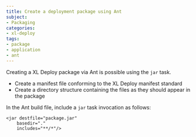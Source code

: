 ```yaml
---
title: Create a deployment package using Ant
subject:
- Packaging
categories:
- xl-deploy
tags:
- package
- application
- ant
---
```


Creating a XL Deploy package via Ant is possible using the `jar` task.

* Create a manifest file conforming to the XL Deploy manifest standard
* Create a directory structure containing the files as they should appear in the package

In the Ant build file, include a `jar` task invocation as follows:

    <jar destfile="package.jar"
        basedir="."
        includes="**/*"/>
